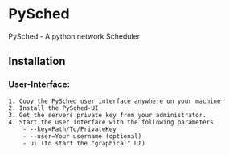 # PySched  

PySched - A python network Scheduler

## Installation ##

### User-Interface:  ###
	1. Copy the PySched user interface anywhere on your machine  
	2. Install the PySched-UI
	3. Get the servers private key from your administrator.  
	4. Start the user interface with the following parameters  
		- --key=Path/To/PrivateKey  
		- --user=Your username (optional)  
		- ui (to start the "graphical" UI)  
